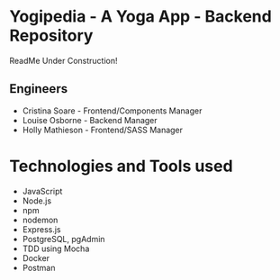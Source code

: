 # Yogipedia - A Yoga App - Backend Repository
ReadMe Under Construction! 

## Engineers

- Cristina Soare - Frontend/Components Manager
- Louise Osborne - Backend Manager
- Holly Mathieson - Frontend/SASS Manager

# Technologies and Tools used
- JavaScript
- Node.js
- npm
- nodemon
- Express.js
- PostgreSQL, pgAdmin
- TDD using Mocha
- Docker
- Postman


